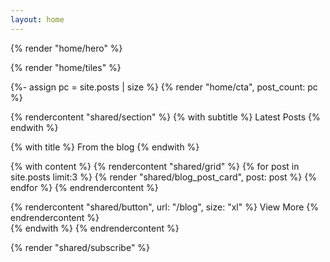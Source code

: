 ```yaml
---
layout: home
---
```


<!-- Hero Section -->
{% render "home/hero" %}





<!-- Tiles Section -->
{% render "home/tiles" %}
<!-- CTA Section -->
{%- assign pc = site.posts | size %}
{% render "home/cta", post_count: pc %}
<!-- Blog Section -->
{% rendercontent "shared/section" %}
  {% with subtitle %}
    Latest Posts
  {% endwith %}

  {% with title %}
    From the blog
  {% endwith %}

  {% with content %}
    {% rendercontent "shared/grid" %}
      {% for post in site.posts limit:3 %}
        {% render "shared/blog_post_card", post: post %}
      {% endfor %}
    {% endrendercontent %}
    <div class="w-full mt-8 text-center">
      {% rendercontent "shared/button", url: "/blog", size: "xl" %}
        View More
      {% endrendercontent %}
    </div>
  {% endwith %}
{% endrendercontent %}

<!-- CTA Section -->
{% render "shared/subscribe" %}
